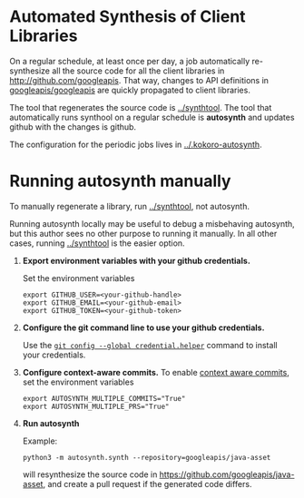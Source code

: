 # Automated Synthesis of Client Libraries

On a regular schedule, at least once per day, a job automatically
re-synthesize all the source code for all the client libraries in 
http://github.com/googleapis.  That way, changes to API definitions
in [googleapis/googleapis](http://github.com/googleapis/googleapis) are
quickly propagated to client libraries.

The tool that regenerates the source code is [../synthtool](../synthtool).
The tool that automatically runs synthool on a regular schedule is
**autosynth** and updates github with the changes is github.

The configuration for the periodic jobs lives in
[../.kokoro-autosynth](../.kokoro-autosynth).

# Running autosynth manually

To manually regenerate a library, run [../synthtool](../synthtool), not
autosynth.

Running autosynth locally may be useful to debug a misbehaving autosynth,
but this author sees no other purpose to running it manually.  In all other
cases, running [../synthtool](../synthtool) is the easier option.

1. **Export environment variables with your github credentials.**

    Set the environment variables
    ```
    export GITHUB_USER=<your-github-handle>
    export GITHUB_EMAIL=<your-github-email>
    export GITHUB_TOKEN=<your-github-token>
    ```

2. **Configure the git command line to use your github credentials.**
    
    Use the [`git config --global credential.helper`](https://git-scm.com/book/en/v2/Git-Tools-Credential-Storage) command to install
    your credentials.

3. **Configure context-aware commits.**
    To enable [context aware commits](../synthtool#context-aware-commits),
    set the environment variables
    ```
    export AUTOSYNTH_MULTIPLE_COMMITS="True"
    export AUTOSYNTH_MULTIPLE_PRS="True"
    ```

4. **Run autosynth**

    Example:
    ```
    python3 -m autosynth.synth --repository=googleapis/java-asset
    ```
    will resynthesize the source code in
    https://github.com/googleapis/java-asset, and create a pull request
    if the generated code differs.
